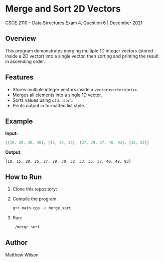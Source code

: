 # Merge and Sort 2D Vectors

CSCE 2110 – Data Structures
Exam 4, Question 6 | December 2021

## Overview

This program demonstrates merging multiple 1D integer vectors (stored inside a 2D vector) into a single vector, then sorting and printing the result in ascending order.

## Features

* Stores multiple integer vectors inside a `vector<vector<int>>`.
* Merges all elements into a single 1D vector.
* Sorts values using `std::sort`.
* Prints output in formatted list style.

## Example

**Input:**

```cpp
{{10, 20, 30, 40}, {15, 25, 35}, {27, 29, 37, 48, 93}, {32, 33}}
```

**Output:**

```
[10, 15, 20, 25, 27, 29, 30, 32, 33, 35, 37, 40, 48, 93]
```

## How to Run

1. Clone this repository:

2. Compile the program:

   ```bash
   g++ main.cpp -o merge_sort
   ```
3. Run:

   ```bash
   ./merge_sort
   ```

## Author

Matthew Wilson
